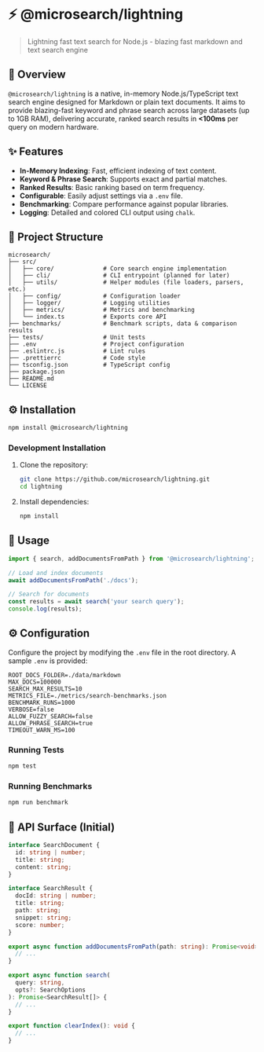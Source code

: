 # ⚡ @microsearch/lightning

> Lightning fast text search for Node.js - blazing fast markdown and text search engine

## 🚀 Overview

`@microsearch/lightning` is a native, in-memory Node.js/TypeScript text search engine designed for Markdown or plain text documents. It aims to provide blazing-fast keyword and phrase search across large datasets (up to 1GB RAM), delivering accurate, ranked search results in **<100ms** per query on modern hardware.

## ✨ Features

- **In-Memory Indexing**: Fast, efficient indexing of text content.
- **Keyword & Phrase Search**: Supports exact and partial matches.
- **Ranked Results**: Basic ranking based on term frequency.
- **Configurable**: Easily adjust settings via a `.env` file.
- **Benchmarking**: Compare performance against popular libraries.
- **Logging**: Detailed and colored CLI output using `chalk`.

## 📁 Project Structure

```
microsearch/
├── src/
│   ├── core/              # Core search engine implementation
│   ├── cli/               # CLI entrypoint (planned for later)
│   ├── utils/             # Helper modules (file loaders, parsers, etc.)
│   ├── config/            # Configuration loader
│   ├── logger/            # Logging utilities
│   ├── metrics/           # Metrics and benchmarking
│   └── index.ts           # Exports core API
├── benchmarks/            # Benchmark scripts, data & comparison results
├── tests/                 # Unit tests
├── .env                   # Project configuration
├── .eslintrc.js           # Lint rules
├── .prettierrc            # Code style
├── tsconfig.json          # TypeScript config
├── package.json
├── README.md
└── LICENSE
```

## ⚙️ Installation

```bash
npm install @microsearch/lightning
```

### Development Installation

1. Clone the repository:
   ```bash
   git clone https://github.com/microsearch/lightning.git
   cd lightning
   ```
2. Install dependencies:
   ```bash
   npm install
   ```

## 🚀 Usage

```javascript
import { search, addDocumentsFromPath } from '@microsearch/lightning';

// Load and index documents
await addDocumentsFromPath('./docs');

// Search for documents
const results = await search('your search query');
console.log(results);
```

## ⚙️ Configuration

Configure the project by modifying the `.env` file in the root directory. A sample `.env` is provided:

```env
ROOT_DOCS_FOLDER=./data/markdown
MAX_DOCS=100000
SEARCH_MAX_RESULTS=10
METRICS_FILE=./metrics/search-benchmarks.json
BENCHMARK_RUNS=1000
VERBOSE=false
ALLOW_FUZZY_SEARCH=false
ALLOW_PHRASE_SEARCH=true
TIMEOUT_WARN_MS=100
```

### Running Tests

```bash
npm test
```

### Running Benchmarks

```bash
npm run benchmark
```

## 📝 API Surface (Initial)

```ts
interface SearchDocument {
  id: string | number;
  title: string;
  content: string;
}

interface SearchResult {
  docId: string | number;
  title: string;
  path: string;
  snippet: string;
  score: number;
}

export async function addDocumentsFromPath(path: string): Promise<void> {
  // ...
}

export async function search(
  query: string,
  opts?: SearchOptions
): Promise<SearchResult[]> {
  // ...
}

export function clearIndex(): void {
  // ...
}
```